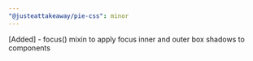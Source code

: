 ```yaml
---
"@justeattakeaway/pie-css": minor
---
```


[Added] - focus() mixin to apply focus inner and outer box shadows to components
